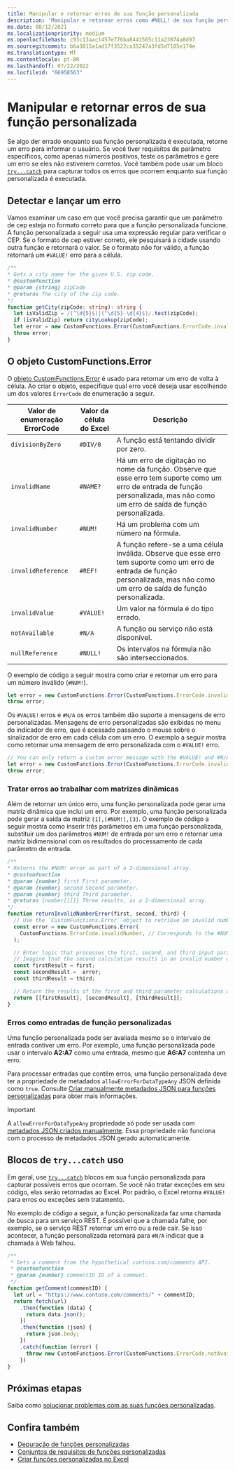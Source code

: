 ```yaml
---
title: Manipular e retornar erros de sua função personalizada
description: 'Manipular e retornar erros como #NULL! de sua função personalizada.'
ms.date: 08/12/2021
ms.localizationpriority: medium
ms.openlocfilehash: c93c13aac1457e776ba8441565c11a23074a8d97
ms.sourcegitcommit: b6a3815a1ad17f3522ca35247a3fd5d7105e174e
ms.translationtype: MT
ms.contentlocale: pt-BR
ms.lasthandoff: 07/22/2022
ms.locfileid: "66958563"
---
```

# <a name="handle-and-return-errors-from-your-custom-function"></a>Manipular e retornar erros de sua função personalizada

Se algo der errado enquanto sua função personalizada é executada, retorne um erro para informar o usuário. Se você tiver requisitos de parâmetro específicos, como apenas números positivos, teste os parâmetros e gere um erro se eles não estiverem corretos. Você também pode usar um bloco [`try...catch`](https://developer.mozilla.org/docs/Web/JavaScript/Reference/Statements/try...catch) para capturar todos os erros que ocorrem enquanto sua função personalizada é executada.

## <a name="detect-and-throw-an-error"></a>Detectar e lançar um erro

Vamos examinar um caso em que você precisa garantir que um parâmetro de cep esteja no formato correto para que a função personalizada funcione. A função personalizada a seguir usa uma expressão regular para verificar o CEP. Se o formato de cep estiver correto, ele pesquisará a cidade usando outra função e retornará o valor. Se o formato não for válido, a função retornará um `#VALUE!` erro para a célula.

```typescript
/**
* Gets a city name for the given U.S. zip code.
* @customfunction
* @param {string} zipCode
* @returns The city of the zip code.
*/
function getCity(zipCode: string): string {
  let isValidZip = /(^\d{5}$)|(^\d{5}-\d{4}$)/.test(zipCode);
  if (isValidZip) return cityLookup(zipCode);
  let error = new CustomFunctions.Error(CustomFunctions.ErrorCode.invalidValue, "Please provide a valid U.S. zip code.");
  throw error;
}
```

## <a name="the-customfunctionserror-object"></a>O objeto CustomFunctions.Error

O [objeto CustomFunctions.Error](/javascript/api/custom-functions-runtime/customfunctions.error) é usado para retornar um erro de volta à célula. Ao criar o objeto, especifique qual erro você deseja usar escolhendo um dos valores `ErrorCode` de enumeração a seguir.

|Valor de enumeração ErrorCode  |Valor da célula do Excel  |Descrição  |
|---------------|---------|---------|
|`divisionByZero` | `#DIV/0`  | A função está tentando dividir por zero. |
|`invalidName`    | `#NAME?`  | Há um erro de digitação no nome da função. Observe que esse erro tem suporte como um erro de entrada de função personalizada, mas não como um erro de saída de função personalizada. |
|`invalidNumber`  | `#NUM!`   | Há um problema com um número na fórmula. |
|`invalidReference` | `#REF!` | A função refere-se a uma célula inválida. Observe que esse erro tem suporte como um erro de entrada de função personalizada, mas não como um erro de saída de função personalizada.|
|`invalidValue`   | `#VALUE!` | Um valor na fórmula é do tipo errado. |
|`notAvailable`   | `#N/A`    | A função ou serviço não está disponível. |
|`nullReference`  | `#NULL!`  | Os intervalos na fórmula não são interseccionados. |

O exemplo de código a seguir mostra como criar e retornar um erro para um número inválido (`#NUM!`).

```typescript
let error = new CustomFunctions.Error(CustomFunctions.ErrorCode.invalidNumber);
throw error;
```

Os `#VALUE!` erros e `#N/A` os erros também dão suporte a mensagens de erro personalizadas. Mensagens de erro personalizadas são exibidas no menu do indicador de erro, que é acessado passando o mouse sobre o sinalizador de erro em cada célula com um erro. O exemplo a seguir mostra como retornar uma mensagem de erro personalizada com o `#VALUE!` erro.

```typescript
// You can only return a custom error message with the #VALUE! and #N/A errors.
let error = new CustomFunctions.Error(CustomFunctions.ErrorCode.invalidValue, "The parameter can only contain lowercase characters.");
throw error;
```

### <a name="handle-errors-when-working-with-dynamic-arrays"></a>Tratar erros ao trabalhar com matrizes dinâmicas

Além de retornar um único erro, uma função personalizada pode gerar uma matriz dinâmica que inclui um erro. Por exemplo, uma função personalizada pode gerar a saída da matriz `[1],[#NUM!],[3]`. O exemplo de código a seguir mostra como inserir três parâmetros em uma função personalizada, substituir um dos parâmetros `#NUM!` de entrada por um erro e retornar uma matriz bidimensional com os resultados do processamento de cada parâmetro de entrada.

```js
/**
* Returns the #NUM! error as part of a 2-dimensional array.
* @customfunction
* @param {number} first First parameter.
* @param {number} second Second parameter.
* @param {number} third Third parameter.
* @returns {number[][]} Three results, as a 2-dimensional array.
*/
function returnInvalidNumberError(first, second, third) {
  // Use the `CustomFunctions.Error` object to retrieve an invalid number error.
  const error = new CustomFunctions.Error(
    CustomFunctions.ErrorCode.invalidNumber, // Corresponds to the #NUM! error in the Excel UI.
  );

  // Enter logic that processes the first, second, and third input parameters.
  // Imagine that the second calculation results in an invalid number error. 
  const firstResult = first;
  const secondResult =  error;
  const thirdResult = third;

  // Return the results of the first and third parameter calculations and a #NUM! error in place of the second result. 
  return [[firstResult], [secondResult], [thirdResult]];
}
```

### <a name="errors-as-custom-function-inputs"></a>Erros como entradas de função personalizadas

Uma função personalizada pode ser avaliada mesmo se o intervalo de entrada contiver um erro. Por exemplo, uma função personalizada pode usar o intervalo **A2:A7** como uma entrada, mesmo que **A6:A7** contenha um erro.

Para processar entradas que contêm erros, uma função personalizada deve ter a propriedade de metadados `allowErrorForDataTypeAny` JSON definida como `true`. Consulte [Criar manualmente metadados JSON para funções personalizadas](custom-functions-json.md#metadata-reference) para obter mais informações.

> [!IMPORTANT]
> A `allowErrorForDataTypeAny` propriedade só pode ser usada com [metadados JSON criados manualmente](custom-functions-json.md). Essa propriedade não funciona com o processo de metadados JSON gerado automaticamente.

## <a name="use-trycatch-blocks"></a>Blocos de `try...catch` uso

Em geral, use [`try...catch`](https://developer.mozilla.org/docs/Web/JavaScript/Reference/Statements/try...catch) blocos em sua função personalizada para capturar possíveis erros que ocorram. Se você não tratar exceções em seu código, elas serão retornadas ao Excel. Por padrão, o Excel retorna `#VALUE!` para erros ou exceções sem tratamento.

No exemplo de código a seguir, a função personalizada faz uma chamada de busca para um serviço REST. É possível que a chamada falhe, por exemplo, se o serviço REST retornar um erro ou a rede cair. Se isso acontecer, a função personalizada retornará para `#N/A` indicar que a chamada à Web falhou.

```typescript
/**
 * Gets a comment from the hypothetical contoso.com/comments API.
 * @customfunction
 * @param {number} commentID ID of a comment.
 */
function getComment(commentID) {
  let url = "https://www.contoso.com/comments/" + commentID;
  return fetch(url)
    .then(function (data) {
      return data.json();
    })
    .then(function (json) {
      return json.body;
    })
    .catch(function (error) {
      throw new CustomFunctions.Error(CustomFunctions.ErrorCode.notAvailable);
    })
}
```

## <a name="next-steps"></a>Próximas etapas

Saiba como [solucionar problemas com as suas funções personalizadas](custom-functions-troubleshooting.md).

## <a name="see-also"></a>Confira também

* [Depuração de funções personalizadas](custom-functions-debugging.md)
* [Conjuntos de requisitos de funções personalizadas](/javascript/api/requirement-sets/excel/custom-functions-requirement-sets)
* [Criar funções personalizadas no Excel](custom-functions-overview.md)
